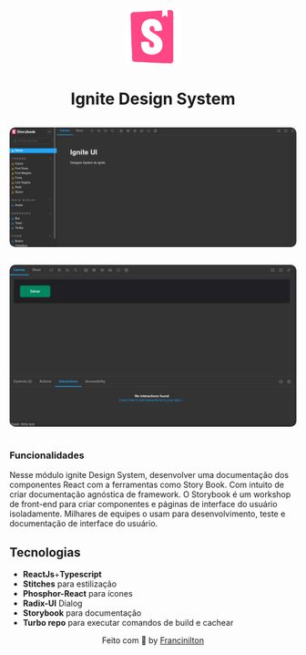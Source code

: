 <p align="center">
    <img src="./preview/logo.png" width="100"/>
</p>
<h1 align="center" >Ignite Design System</h1>

 <div style="display: flex; flex-direction: column;">
    <p align="center">
      <img width="800" style="border-radius: 10px" height="auto" alt="Class-02" title="Class-02" src="./preview/preview.gif" />
    </p>
        <p align="center">
      <img width="800" style="border-radius: 10px" height="auto" alt="Class-02" title="Class-02" src="./preview/preview-teste.gif" />
    </p>
  <div>
<h3>Funcionalidades</h3>
<p>
Nesse módulo ignite Design System, desenvolver uma documentação dos componentes React com a ferramentas como Story Book. Com intuito de criar documentação agnóstica de framework.
O Storybook é um workshop de front-end para criar componentes e páginas de interface do usuário isoladamente. Milhares de equipes o usam para desenvolvimento, teste e documentação de interface do usuário. 
</p>

##  Tecnologias

  * __ReactJs__+__Typescript__
  * __Stitches__ para estilização
  * __Phosphor-React__ para ícones
  * __Radix-UI__ Dialog
  * __Storybook__ para documentação 
  * __Turbo repo__ para executar comandos de build e cachear 



<p align="center">
  Feito com 💜 by <a href="https://www.linkedin.com/in/francinilton-soares-menezes-b905a422b//" >Francinilton</a>
</p>